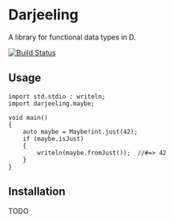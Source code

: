 # Darjeeling

A library for functional data types in D.

[![Build Status](https://travis-ci.org/Gab-km/darjeeling.svg?branch=master)](https://travis-ci.org/Gab-km/darjeeling)

## Usage

```dlang
import std.stdio : writeln;
import darjeeling.maybe;

void main()
{
    auto maybe = Maybe!int.just(42);
    if (maybe.isJust)
    {
        writeln(maybe.fromJust());  //#=> 42
    }
}
```

## Installation

TODO
